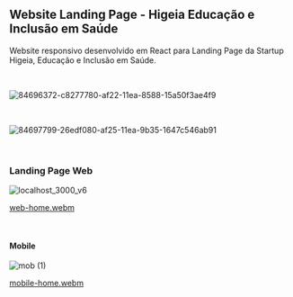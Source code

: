 ## Website Landing Page - Higeia Educação e Inclusão em Saúde
Website responsivo desenvolvido em React para Landing Page da Startup Higeia, Educação e Inclusão em Saúde. 

<br>

![84696372-c8277780-af22-11ea-8588-15a50f3ae4f9](https://github.com/user-attachments/assets/6929e3e1-47d8-41c1-8ef2-ffd15e598583)

<br>

![84697799-26edf080-af25-11ea-9b35-1647c546ab91](https://github.com/user-attachments/assets/88d0df86-7844-447e-88e1-6c0b064e176f)

<br>

### Landing Page Web
![localhost_3000_v6](https://github.com/user-attachments/assets/cd367c23-5925-4904-a38b-12c8c3b8d6ed)

[web-home.webm](https://github.com/user-attachments/assets/75630930-7492-4940-a5ba-d44644068089)

<br>

#### Mobile

![mob (1)](https://github.com/user-attachments/assets/8555c9b0-a66b-46af-a308-fa5cba8f0b0c)

[mobile-home.webm](https://github.com/user-attachments/assets/b5393e14-5269-4452-baf9-35fc1c29cea7)
